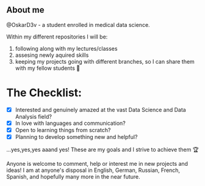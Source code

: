 ## About me

@OskarD3v - a student enrolled in medical data science.

Within my different repositories I will be:
1. following along with my lectures/classes
2. assesing newly aquired skills
3. keeping my projects going with different branches, so I can share them with my fellow students :cowboy_hat_face:


# The Checklist:

- [X] Interested and genuinely amazed at the vast Data Science and Data Analysis field?
- [X] In love with languages and communication?
- [X] Open to learning things from scratch?
- [X] Planning to develop something new and helpful?

...yes,yes,yes aaand yes!
These are my goals and I strive to achieve them :trophy:

Anyone is welcome to comment, help or interest me in new projects and ideas!
I am at anyone's disposal in English, German, Russian, French, Spanish, and hopefully many more in the near future.
